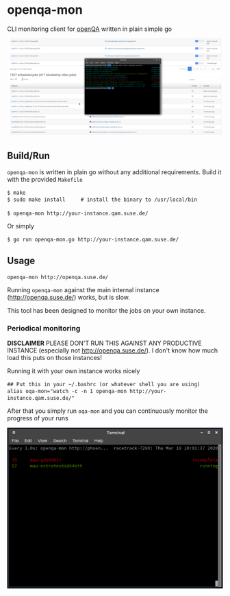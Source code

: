 # openqa-mon

CLI monitoring client for [openQA](https://open.qa) written in plain simple go

![Screenshot of openqa-mon in action](Screenshot.png)

## Build/Run

`openqa-mon` is written in plain go without any additional requirements. Build it with the provided `Makefile`

    $ make
    $ sudo make install     # install the binary to /usr/local/bin
    
    $ openqa-mon http://your-instance.qam.suse.de/

Or simply

    $ go run openqa-mon.go http://your-instance.qam.suse.de/

## Usage

    openqa-mon http://openqa.suse.de/

Running `openqa-mon` against the main internal instance (http://openqa.suse.de/) works, but is slow.

This tool has been designed to monitor the jobs on your own instance.

### Periodical monitoring

**DISCLAIMER** PLEASE DON'T RUN THIS AGAINST ANY PRODUCTIVE INSTANCE (especially not http://openqa.suse.de/). I don't know how much load this puts on those instances!

Running it with your own instance works nicely

    ## Put this in your ~/.bashrc (or whatever shell you are using)
    alias oqa-mon="watch -c -n 1 openqa-mon http://your-instance.qam.suse.de/"

After that you simply run `oqa-mon` and you can continuously monitor the progress of your runs

![oqa (bash alias) in action](oqa.png) 